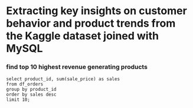 # Extracting key insights on customer behavior and product trends from the Kaggle dataset joined with MySQL

### find top 10 highest revenue generating products
~~~
select product_id, sum(sale_price) as sales
from df_orders
group by product_id
order by sales desc
limit 10;
~~~

